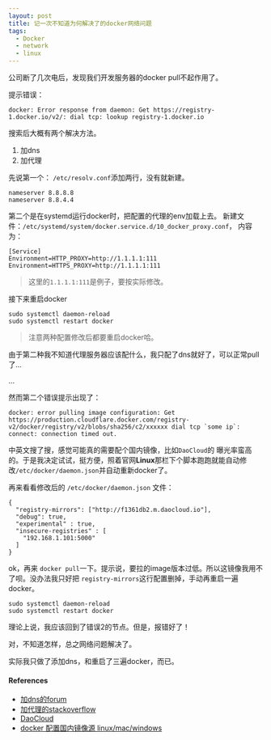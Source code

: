 ```yaml
---
layout: post
title: 记一次不知道为何解决了的docker网络问题
tags:
  - Docker
  - network
  - linux
---
```


公司断了几次电后，发现我们开发服务器的docker pull不起作用了。

提示错误：

```
docker: Error response from daemon: Get https://registry-1.docker.io/v2/: dial tcp: lookup registry-1.docker.io
```

搜索后大概有两个解决方法。
1. 加dns
2. 加代理

先说第一个：
`/etc/resolv.conf`添加两行，没有就新建。

```
nameserver 8.8.8.8
nameserver 8.8.4.4
```

第二个是在systemd运行docker时，把配置的代理的env加载上去。
新建文件：`/etc/systemd/system/docker.service.d/10_docker_proxy.conf`， 内容为：
```
[Service]
Environment=HTTP_PROXY=http://1.1.1.1:111
Environment=HTTPS_PROXY=http://1.1.1.1:111
```
>这里的`1.1.1.1:111`是例子，要按实际修改。

接下来重启docker

```
sudo systemctl daemon-reload
sudo systemctl restart docker
```

>注意两种配置修改后都要重启docker哈。

由于第二种我不知道代理服务器应该配什么，我只配了dns就好了，可以正常pull了...

...

然而第二个错误提示出现了：

```
docker: error pulling image configuration: Get https://production.cloudflare.docker.com/registry-v2/docker/registry/v2/blobs/sha256/c2/xxxxxx dial tcp `some ip`: connect: connection timed out.
```

中英文搜了搜，感觉可能真的需要配个国内镜像，比如`DaoCloud`的
曝光率蛮高的。于是我决定试试，挺方便，照着官网**Linux**那栏下个脚本跑跑就能自动修改`/etc/docker/daemon.json`并自动重新docker了。

再来看看修改后的 `/etc/docker/daemon.json` 文件：

```
{
  "registry-mirrors": ["http://f1361db2.m.daocloud.io"],
  "debug": true,
  "experimental" : true,
  "insecure-registries" : [
    "192.168.1.101:5000"
  ]
}
```

ok，再来 `docker pull`一下。提示说，要拉的image版本过低。所以这镜像我用不了呗。没办法我只好把 `registry-mirrors`这行配置删掉，手动再重启一遍docker。

```
sudo systemctl daemon-reload
sudo systemctl restart docker
```

理论上说，我应该回到了错误2的节点。但是，报错好了！

对，不知道怎样，总之网络问题解决了。

实际我只做了添加dns，和重启了三遍docker，而已。


#### References
- [加dns的forum](https://forums.docker.com/t/error-response-from-daemon-get-https-registry-1-docker-io-v2/23741/18)
- [加代理的stackoverflow](https://stackoverflow.com/questions/46036152/lookup-registry-1-docker-io-no-such-host/46037636)
- [DaoCloud](https://www.daocloud.io/mirror)
- [docker 配置国内镜像源 linux/mac/windows](https://www.jianshu.com/p/9fce6e583669)